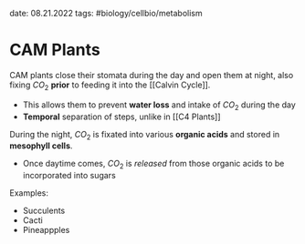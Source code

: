 date: 08.21.2022
tags:   #biology/cellbio/metabolism 
# CAM Plants
CAM plants close their stomata during the day and open them at night, also fixing $CO_2$ **prior** to feeding it into the [[Calvin Cycle]].
- This allows them to prevent **water loss** and intake of $CO_2$ during the day
- **Temporal** separation of steps, unlike in [[C4 Plants]]

During the night, $CO_2$ is fixated into various **organic acids** and stored in **mesophyll cells**.
- Once daytime comes, $CO_2$ is *released* from those organic acids to be incorporated into sugars

Examples:
- Succulents
- Cacti
- Pineappples